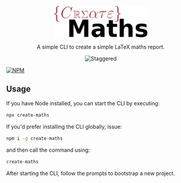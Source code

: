 <p align="center">
	<a href="https://github.com/bennetthardwick/create-maths" title="Staggered">
    <img src="/static/logo.svg?sanitize=true" width="250" alt="Staggered">
  </a>
  <p align="center">
    A simple CLI to create a simple LaTeX maths report.
  </p>
</p>

<p align="center">
  <img src="/static/example.gif" width="400" alt="Staggered">
</p>


[![NPM](https://img.shields.io/npm/v/create-maths.svg)](https://www.npmjs.com/package/create-maths)

## Usage
If you have Node installed, you can start the CLI by executing:
```bash
npx create-maths
```

If you'd prefer installing the CLI globally, issue:
```bash
npm i -g create-maths
```
and then call the command using:
```bash
create-maths
```

After starting the CLI, follow the prompts to bootstrap a new project.
